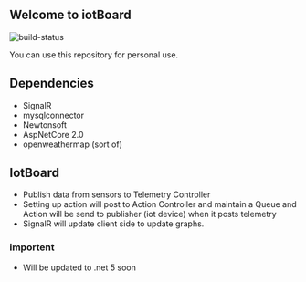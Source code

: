 ## Welcome to iotBoard  
<img alt="build-status" src="https://github.com/mukeshbisht/iotBoard/workflows/.NET Core/badge.svg" />

You can use this repository for personal use.

## Dependencies

- SignalR
- mysqlconnector
- Newtonsoft
- AspNetCore 2.0
- openweathermap (sort of)

## IotBoard

- Publish data from sensors to Telemetry Controller
- Setting up action will post to Action Controller and maintain a Queue and Action will be send to publisher (iot device) when it posts telemetry
- SignalR will update client side to update graphs.

### importent

- Will be updated to .net 5 soon
